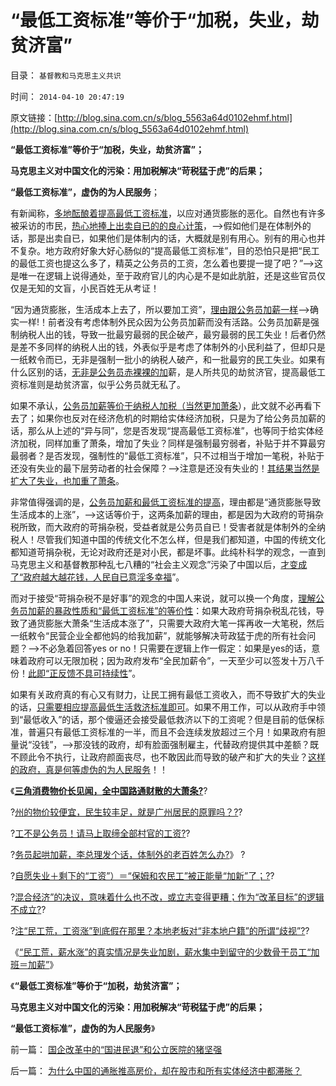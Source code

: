 # “最低工资标准”等价于“加税，失业，劫贫济富”

目录： `基督教和马克思主义共识` 

时间： `2014-04-10 20:47:19` 

原文链接：[http://blog.sina.com.cn/s/blog_5563a64d0102ehmf.html](http://blog.sina.com.cn/s/blog_5563a64d0102ehmf.html)

**“最低工资标准”等价于“加税，失业，劫贫济富”；**

**马克思主义对中国文化的污染：用加税解决“苛税猛于虎”的后果；**

**“最低工资标准”，虚伪的为人民服务**；

有新闻称，[多地酝酿着提高最低工资标准](../../../2014/3/18/“民工荒，工资涨”到底造假在那里？户籍制度所谓的歧视；.md)，以应对通货膨胀的恶化。自然也有许多被采访的市民，[热心地捧上出卖自已的的良心计策](../../../2013/11/19/体制内外的民粹同声问“我的免费午餐在那里”.md)，——>假如他们是在体制外的话，那是出卖自已，如果他们是体制内的话，大概就是别有用心。别有的用心也并不复杂。地方政府好象大好心肠似的“提高最低工资标准”，目的恐怕只是把“民工的最低工资也提这么多了，精英之公务员的工资，怎么着也要提一提了吧？”——>这是唯一在逻辑上说得通处，至于政府官儿的内心是不是如此肮脏，还是这些官员仅仅是无知的文盲，小民百姓无从考证！

“因为通货膨胀，生活成本上去了，所以要加工资”，[理由跟公务员加薪一样](../../../2014/4/6/“五年工资翻番”比大跃进荒唐,“民工荒，薪水涨”的真相.md)——>确实一样!！前者没有考虑体制外民众因为公务员加薪而没有活路。公务员加薪是强制纳税人出的钱，导致一批最穷最弱的民企破产，最穷最弱的民工失业！后者仍然是差不多同样的纳税人出的钱，外表似乎是考虑了体制外的小民利益了，但却只是一纸敕令而已，无非是强制一批小的纳税人破产，和一批最穷的民工失业。如果有什么区别的话，[无非是公务员赤裸裸的加](../../../2014/1/20/公务员阶级加薪理由的荒谬，动摇我党的执政合法性.md)薪，是人所共见的劫贫济官，提高最低工资标准则是劫贫济富，似乎公务员就无私了。

如果不承认，[公务员加薪等价于纳税人加税（当然更加萧条](../../../2008/7/15/寻租腐败定律：国有企业事加薪，民营个企业下岗.md)），此文就不必再看下去了；如果你也反对在经济危机的时期给实体经济加税，只是为了给公务员加薪的话，那么从上述的“异与同”，您是否发现“提高最低工资标准”，也等同于给实体经济加税，同样加重了萧条，增加了失业？同样是强制最穷弱者，补贴于并不算最穷最弱者？是否发现，强制性的“最低工资标准”，只不过相当于增加一笔税，补贴于还没有失业的最下层劳动者的社会保障？——>注意是还没有失业的！[其结果当然是扩大了失业，也加重了萧条](../../../2007/11/15/任何规定劳动者工资福利待遇都对劳动者不利.md)。

非常值得强调的是，[公务员加薪和最低工资标准的提高](../../../2014/1/19/“高调宣传增加离退休金”是为“低调给公务员加薪”打掩护.md)，理由都是“通货膨胀导致生活成本的上涨”，——>这话等价于，这两条加薪的理由，都是因为大政府的苛捐杂税所致，而大政府的苛捐杂税，受益者就是公务员自已！受害者就是体制外的全纳税人！尽管我们知道中国的传统文化不怎么样，但是我们都知道，中国的传统文化都知道苛捐杂税，无论对政府还是对小民，都是坏事。此纯朴科学的观念，一直到马克思主义和基督教那种乱七八糟的“社会主义观念”污染了中国以后，[才变成了“政府越大越花钱，人民自已意淫多幸福](../../../2013/11/24/指望“加税”解决社保破产，效果适得其反.md)”。

而对于接受“苛捐杂税不是好事”的观念的中国人来说，就可以换一个角度，[理解公务员加薪的暴政性质和“最低工资标准”的等价性](../../../2012/1/24/最低工资法违反经济学规律，对国民有百害无一利.md)：如果大政府苛捐杂税乱花钱，导致了通货膨胀大萧条“生活成本涨了”，只需要大政府大笔一挥再收一大笔税，然后一纸敕令“民营企业全都他妈的给我加薪”，就能够解决苛政猛于虎的所有社会问题？——>不必急着回答yes
or
no！只需要在逻辑上作一假定：如果是yes的话，意味着政府可以无限加税；因为政府发布“全民加薪令”，一天至少可以签发十万八千份！[此即“正反馈不具可持续性](../../../2014/1/14/研究“社会可持续性”的经济学，被剪刀差限定于“短缺原理”.md)”。

如果有关政府真的有心又有财力，让民工拥有最低工资收入，而不导致扩大的失业的话，[只需要相应提高最低生活救济标准即可](../../../2012/1/24/用社会生存保障取代“法定最低收入／工资”；.md)。如果不用工作，可以从政府手中领到“最低收入”的话，那个傻逼还会接受最低救济以下的工资呢？但是目前的低保标准，普遍只有最低工资标准的一半，而且不会连续发放超过三个月！如果政府有胆量说“没钱”，——>那没钱的政府，却有脸面强制雇主，代替政府提供其中差额？既不顾此令不执行，让政府颜面丧尽，也不敢因此而导致的破产和扩大的失业？[这样的政府，真是何等虚伪的为人民服务](../../../2012/7/4/“国民收入倍增计划”本质是“寻租腐败定律”.md)！！

《[**三角消费物价长见闻，全中国路通财散的大萧条?**](../../../2014/3/5/珠三角消费的物价，中国特色的路通财散的大萧条.md)?

?[州的物价较便宜，民生较丰足，就是广州居民的原罪吗？?](../../../2014/3/6/只有苏联模式中的极左端，才会反户籍制度.md)?

?[工不是公务员！请马上取缔全部村官的工资?](../../../2014/3/7/义工不是公务员！请马上取缔全部村官的工资.md)?

?[务员起哄加薪，李总理发个话，体制外的老百姓怎么办?](../../../2014/3/10/公务员起哄加薪，李总理发个话，体制外的老百姓怎么办？.md)》 ?

?[自愿失业＋剩下的“工资”）＝“保姆和农民工”被正能量“加新”了；?](../../../2014/3/12/从家政保姆“要求涨薪”到“被涨薪”，被正能量扩大的自愿失业；.md)?

?[混合经济”的决议，意味着什么也不改，或立志变得更糟；作为“改革目标”的逻辑不成立?](../../../2014/3/13/“混合经济”是极巨大的利空.md)?

?[注“民工荒，工资涨”到底假在那里？本地老板对“非本地户籍”的所谓“歧视”?](../../../2014/3/18/“民工荒，工资涨”到底造假在那里？户籍制度所谓的歧视；.md)?

《[“民工荒，薪水涨”的真实情况是失业加剧，薪水集中到留守的少数骨干员工“加班＝加薪”](../../../2014/4/6/“五年工资翻番”比大跃进荒唐,“民工荒，薪水涨”的真相.md)》

《**“最低工资标准”等价于“加税，劫贫济富”；**

**马克思主义对中国文化的污染：用加税解决“苛税猛于虎”的后果；**

**“最低工资标准”，虚伪的为人民服务**》

前一篇： [国企改革中的“国进民退”和公立医院的猪坚强](../../../2014/4/12/国企改革中的“国进民退”和公立医院的猪坚强.md)

后一篇： [为什么中国的通胀推高房价，却在股市和所有实体经济中都滞胀？](../../../2014/4/1/为什么中国的通胀推高房价，却在股市和所有实体经济中都滞胀？.md)

